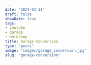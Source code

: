 ```yaml
---
date: "2021-03-11"
draft: false
showDate: true
tags:
- youtube
- garage
- workshop
title: Garage Conversion
type: "posts"
image: "images/garage_conversion.jpg"
slug: "garage-conversion"
---
```

